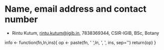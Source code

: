 # Name, email address and contact number
- Rintu Kutum, rintu.kutum@igib.in, 7838369344,
CSIR-IGIB, BSc, Botany


info <- function(fn,ln,ins){
  op <- paste(fn, ' ',ln, ', ', ins, sep='')
  return(op)
}

